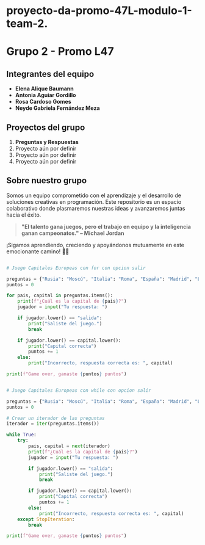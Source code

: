 # proyecto-da-promo-47L-modulo-1-team-2.
# Grupo 2 - Promo L47

## **Integrantes del equipo**
- **Elena Alique Baumann**  
- **Antonia Aguiar Gordillo**  
- **Rosa Cardoso Gomes**  
- **Neyde Gabriela Fernández Meza**  

## **Proyectos del grupo**
1. **Preguntas y Respuestas**  
2. Proyecto aún por definir  
3. Proyecto aún por definir  
4. Proyecto aún por definir  

## **Sobre nuestro grupo**
Somos un equipo comprometido con el aprendizaje y el desarrollo de soluciones creativas en programación. Este repositorio es un espacio colaborativo donde plasmaremos nuestras ideas y avanzaremos juntas hacia el éxito.  

> **"El talento gana juegos, pero el trabajo en equipo y la inteligencia ganan campeonatos." – Michael Jordan**

¡Sigamos aprendiendo, creciendo y apoyándonos mutuamente en este emocionante camino! 🚀✨



```python

# Juego Capitales Europeas con for con opcion salir

preguntas = {"Rusia": "Moscú", "Italia": "Roma", "España": "Madrid", "Lituania": "Vilna", "Rumania":"Bucarest" }
puntos = 0

for pais, capital in preguntas.items():
    print(f"¿Cuál es la capital de {pais}?")
    jugador = input("Tu respuesta: ")

    if jugador.lower() == "salida":
        print("Saliste del juego.")
        break

    if jugador.lower() == capital.lower():
        print("Capital correcta")
        puntos += 1
    else:
        print("Incorrecto, respuesta correcta es: ", capital)

print(f"Game over, ganaste {puntos} puntos") 


# Juego Capitales Europeas con while con opcion salir

preguntas = {"Rusia": "Moscú", "Italia": "Roma", "España": "Madrid", "Lituania": "Vilna", "Rumania": "Bucarest"}
puntos = 0

# Crear un iterador de las preguntas
iterador = iter(preguntas.items())

while True:
    try:
        pais, capital = next(iterador)
        print(f"¿Cuál es la capital de {pais}?")
        jugador = input("Tu respuesta: ")

        if jugador.lower() == "salida":
            print("Saliste del juego.")
            break

        if jugador.lower() == capital.lower():
            print("Capital correcta")
            puntos += 1
        else:
            print("Incorrecto, respuesta correcta es: ", capital)
    except StopIteration:
        break

print(f"Game over, ganaste {puntos} puntos")
